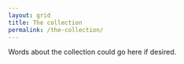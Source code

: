 ```yaml
---
layout: grid
title: The collection
permalink: /the-collection/
---
```


Words about the collection could go here if desired.
